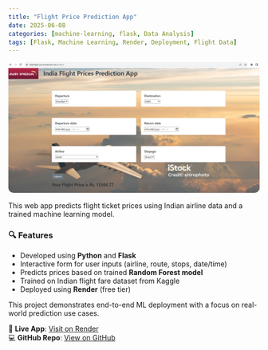 ```yaml
---
title: "Flight Price Prediction App"
date: 2025-06-08
categories: [machine-learning, flask, Data Analysis]
tags: [Flask, Machine Learning, Render, Deployment, Flight Data]
---
```


<img src="/assets/img/flight.png" alt="Flight Price Prediction App" style="max-width:100%; border-radius: 10px;">

This web app predicts flight ticket prices using Indian airline data and a trained machine learning model.

### 🔍 Features
- Developed using **Python** and **Flask**
- Interactive form for user inputs (airline, route, stops, date/time)
- Predicts prices based on trained **Random Forest model**
- Trained on Indian flight fare dataset from Kaggle
- Deployed using **Render** (free tier)

This project demonstrates end-to-end ML deployment with a focus on real-world prediction use cases.


🔗 **Live App**: [Visit on Render](https://flight-price-predict-deployment.onrender.com)  
💻 **GitHub Repo**: [View on GitHub](https://github.com/jimohola/Flight-Price-Predict-Deployment)



